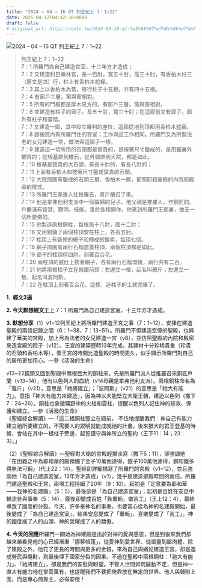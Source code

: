 ```yaml
---
title: "2024 – 04 – 16 QT 列王紀上 7：1~22"
date: 2025-04-12T04:42:38+0800
draft: false
# original_url: https://cmtc.tw/2024-04-16-qt-%e5%88%97%e7%8e%8b%e7%b4%80%e4%b8%8a-7%ef%bc%9a122
---
```


![2024 – 04 – 16 QT 列王紀上 7：1~22](/images/qt.jpg  "2024 – 04 – 16 QT 列王紀上 7：1~22")

> 列王紀上 7：1~22  
> 7：1 所羅門為自己建造宮室，十三年方才造成；  
> 7：2 又建造利巴嫩林宮，長一百肘，寬五十肘，高三十肘，有香柏木柱三（原文是四）行，柱上有香柏木柁樑。  
> 7：3 其上以香柏木為蓋，每行柱子十五根，共有四十五根。  
> 7：4 有窗戶三層，窗與窗相對。  
> 7：5 所有的門框都是厚木見方的，有窗戶三層，窗與窗相對。  
> 7：6 並建造有柱子的廊子，長五十肘，寬三十肘；在這廊前又有廊子，廊外有柱子和臺階。  
> 7：7 又建造一廊，其中設立審判的座位，這廊從地到頂都用香柏木遮蔽。  
> 7：8 廊後院內有所羅門住的宮室；工作與這工作相同。所羅門又為所娶法老的女兒建造一宮，做法與這廊子一樣。  
> 7：9 建造這一切所用的石頭都是寶貴的，是按著尺寸鑿成的，是用鋸裏外鋸齊的；從根基直到檐石，從外頭直到大院，都是如此。  
> 7：10 根基是寶貴的大石頭，有長十肘的，有長八肘的；  
> 7：11 上面有香柏木和按著尺寸鑿成寶貴的石頭。  
> 7：12 大院周圍有鑿成的石頭三層、香柏木一層，都照耶和華殿的內院和殿廊的樣式。  
> 7：13 所羅門王差遣人往推羅去，將戶蘭召了來。  
> 7：14 他是拿弗他利支派中一個寡婦的兒子，他父親是推羅人，作銅匠的。戶蘭滿有智慧、聰明、技能，善於各樣銅作。他來到所羅門王那裏，做王一切所要做的。  
> 7：15 他製造兩根銅柱，每根高十八肘，圍十二肘；  
> 7：16 又用銅鑄了兩個柱頂安在柱上，各高五肘。  
> 7：17 柱頂上有裝修的網子和擰成的鍊索，每頂七個。  
> 7：18 網子周圍有兩行石榴遮蓋柱頂，兩個柱頂都是如此。  
> 7：19 廊子的柱頂徑四肘，刻著百合花。  
> 7：20 兩柱頂的鼓肚上挨著網子，各有兩行石榴環繞，兩行共有二百。  
> 7：21 他將兩根柱子立在殿廊前頭：右邊立一根，起名叫雅斤；左邊立一根，起名叫波阿斯。  
> 7：22 在柱頂上刻著百合花。這樣，造柱子的工就完畢了。

**1.  經文3遍**

**2. 今天默想經文**王上 7：1 所羅門為自己建造宮室，十三年方才造成。

**3. 默想分享**（1）v1~12列王紀上將所羅門建造王宮之事（7：1~12），安挿在建造聖殿的兩段記錄之間（6：1~38、7：13~51）。所羅門不但建造宏偉的聖殿，也興建了華美的宮殿，加上另為法老的女兒建造一宮（v8），並仿照聖殿的內院和殿廊來造宮殿的院子（v12）。王宮的建築歷時13年完成，其建材十分珍稀貴重（珍貴的石頭和香柏木等），蓋王宮的時間比造聖殿的時間更久，似乎顯示所羅門對自己的居所更加用心。—參《活潑的生命》

v13~22鏡頭又回到聖殿中兩根巨大的銅柱來。先是所羅門派人從推羅召來銅匠戶蘭（v13~14），他有以色列人的血統（v14母親是拿弗他利支派）。兩根銅柱命名為「雅斤」（v21），意思是「祂將建立」；「波阿斯」（v21）的意思是「祂大有能力」。意指「神大有能力來建造」，因為神以大能堅立大衛王朝，建造以色列（撒下7：24~26）。銅柱也象徵曠野中的火柱和雲柱，提醒以色列人記住神的拯救、保護和建立。—參《活潑的生命》  
《聖經綜合解讀》—「這二根銅柱豎立在殿前， 不住地提醒我們：神自己有能力建立祂所要建立的，不需要人的説明就能成就祂的計畫。後來猶大的君王登基的時候，會站在其中一根柱子旁邊，起誓謹守與神所立的聖約（王下11：14；23：3）。」

（2）《聖經綜合解讀》—聖經對大衛的宮殿輕描淡寫（撒下5：11），卻強調他「在困難之中為耶和華的殿預備了金子10萬他連得，銀子100萬他連得，銅和鐵多得無法可稱」（代上22：14）。聖經卻詳細描寫了所羅門的宮殿（v1~12），並且強調他「為自己建造宮室，13年方才造成」（v1），幾乎是建造聖殿時間的兩倍。所羅門建造聖殿和王宮，兩項工程持續了20年（9：10）。起初是「定意要為耶和華——我神的名建殿」（5：5），最後卻是「為自己建造宮室」；起初是百姓在安息中輪流參與事奉（5：14），最後卻變成百姓「負重軛，做苦工」（王上12：4），最終導致了國度的分裂。今天，許多奉神名的事奉，也要當心從為神的名建殿開始，最後變成了「為自己建造宮室」，結果安息變成了「重軛」、喜樂變成了「苦工」，神的國度成了人的山頭、神的榮耀成了人的驕傲。

**4. 今天的回應**所羅門一開始為神建殿是出於對神的愛與感恩，但是到後來我們卻越來越看見他的心已經漸漸「挪移帳篷」，從愛神到愛世界、從屬靈到屬肉體、除了建殿之外，他花了更長的時間與更多的金銀，來為自己與嬪妃建造王宮，卻是造成勞民與傷財，到最後埋下國家分裂的因果。不過在聖殿中兩根銅柱：「祂大有能力」、「祂將建立」，卻是我們的安慰與盼望。不管人世間如何變動不定，但是神一直大有能力地在掌管萬有，也提醒我們不要把倚靠放在無定的世界、他人與錢財上面，而是專心倚靠主，必得安穩！